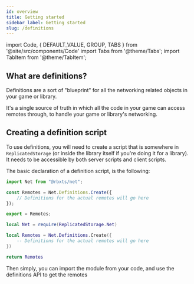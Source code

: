 ```yaml
---
id: overview
title: Getting started
sidebar_label: Getting started
slug: /definitions
---
```

import Code, { DEFAULT_VALUE, GROUP, TABS } from '@site/src/components/Code'
import Tabs from '@theme/Tabs';
import TabItem from '@theme/TabItem';

<!-- Below is an example of a traditional sort of structure a roblox game might have with remotes

![](/img/traditional_remotes.png) -->


## What are definitions?
Definitions are a sort of "blueprint" for all the networking related objects in your game or library.

It's a single source of truth in which all the code in your game can access remotes through, to handle your game or library's networking.

## Creating a definition script
To use definitions, you will need to create a script that is somewhere in `ReplicatedStorage` (or inside the library itself if you're doing it for a library). It needs to be accessible by both server scripts and client scripts.

The basic declaration of a definition script, is the following:

<Tabs defaultValue={DEFAULT_VALUE} groupId={GROUP} values={TABS}>
  <TabItem value="ts">

```ts title="shared/remotes.ts"
import Net from "@rbxts/net";

const Remotes = Net.Definitions.Create({
    // Definitions for the actual remotes will go here
});

export = Remotes;
```

  </TabItem>
  <TabItem value="luau">

```lua title="src/shared/remotes.lua"
local Net = require(ReplicatedStorage.Net)

local Remotes = Net.Definitions.Create({
    -- Definitions for the actual remotes will go here
})

return Remotes
```

  </TabItem>
</Tabs>

Then simply, you can import the module from your code, and use the definitions API to get the remotes